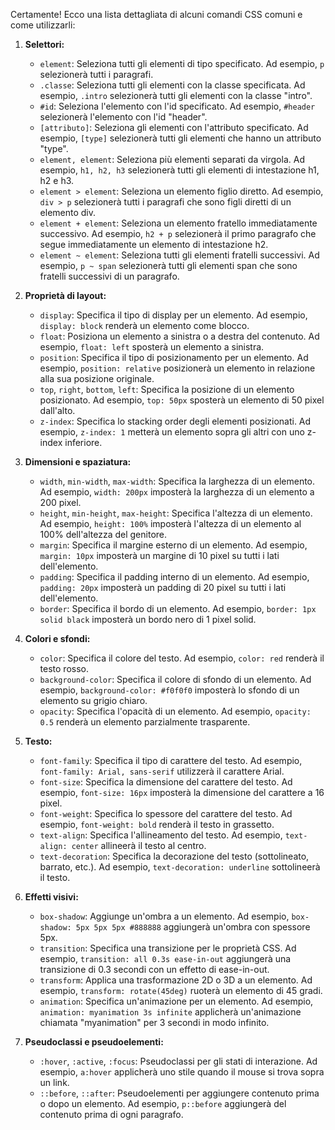 <!-- @format -->

Certamente! Ecco una lista dettagliata di alcuni comandi CSS comuni e come utilizzarli:

1. **Selettori:**

   - `element`: Seleziona tutti gli elementi di tipo specificato. Ad esempio, `p` selezionerà tutti i paragrafi.
   - `.classe`: Seleziona tutti gli elementi con la classe specificata. Ad esempio, `.intro` selezionerà tutti gli elementi con la classe "intro".
   - `#id`: Seleziona l'elemento con l'id specificato. Ad esempio, `#header` selezionerà l'elemento con l'id "header".
   - `[attributo]`: Seleziona gli elementi con l'attributo specificato. Ad esempio, `[type]` selezionerà tutti gli elementi che hanno un attributo "type".
   - `element, element`: Seleziona più elementi separati da virgola. Ad esempio, `h1, h2, h3` selezionerà tutti gli elementi di intestazione h1, h2 e h3.
   - `element > element`: Seleziona un elemento figlio diretto. Ad esempio, `div > p` selezionerà tutti i paragrafi che sono figli diretti di un elemento div.
   - `element + element`: Seleziona un elemento fratello immediatamente successivo. Ad esempio, `h2 + p` selezionerà il primo paragrafo che segue immediatamente un elemento di intestazione h2.
   - `element ~ element`: Seleziona tutti gli elementi fratelli successivi. Ad esempio, `p ~ span` selezionerà tutti gli elementi span che sono fratelli successivi di un paragrafo.

2. **Proprietà di layout:**

   - `display`: Specifica il tipo di display per un elemento. Ad esempio, `display: block` renderà un elemento come blocco.
   - `float`: Posiziona un elemento a sinistra o a destra del contenuto. Ad esempio, `float: left` sposterà un elemento a sinistra.
   - `position`: Specifica il tipo di posizionamento per un elemento. Ad esempio, `position: relative` posizionerà un elemento in relazione alla sua posizione originale.
   - `top`, `right`, `bottom`, `left`: Specifica la posizione di un elemento posizionato. Ad esempio, `top: 50px` sposterà un elemento di 50 pixel dall'alto.
   - `z-index`: Specifica lo stacking order degli elementi posizionati. Ad esempio, `z-index: 1` metterà un elemento sopra gli altri con uno z-index inferiore.

3. **Dimensioni e spaziatura:**

   - `width`, `min-width`, `max-width`: Specifica la larghezza di un elemento. Ad esempio, `width: 200px` imposterà la larghezza di un elemento a 200 pixel.
   - `height`, `min-height`, `max-height`: Specifica l'altezza di un elemento. Ad esempio, `height: 100%` imposterà l'altezza di un elemento al 100% dell'altezza del genitore.
   - `margin`: Specifica il margine esterno di un elemento. Ad esempio, `margin: 10px` imposterà un margine di 10 pixel su tutti i lati dell'elemento.
   - `padding`: Specifica il padding interno di un elemento. Ad esempio, `padding: 20px` imposterà un padding di 20 pixel su tutti i lati dell'elemento.
   - `border`: Specifica il bordo di un elemento. Ad esempio, `border: 1px solid black` imposterà un bordo nero di 1 pixel solid.

4. **Colori e sfondi:**

   - `color`: Specifica il colore del testo. Ad esempio, `color: red` renderà il testo rosso.
   - `background-color`: Specifica il colore di sfondo di un elemento. Ad esempio, `background-color: #f0f0f0` imposterà lo sfondo di un elemento su grigio chiaro.
   - `opacity`: Specifica l'opacità di un elemento. Ad esempio, `opacity: 0.5` renderà un elemento parzialmente trasparente.

5. **Testo:**

   - `font-family`: Specifica il tipo di carattere del testo. Ad esempio, `font-family: Arial, sans-serif` utilizzerà il carattere Arial.
   - `font-size`: Specifica la dimensione del carattere del testo. Ad esempio, `font-size: 16px` imposterà la dimensione del carattere a 16 pixel.
   - `font-weight`: Specifica lo spessore del carattere del testo. Ad esempio, `font-weight: bold` renderà il testo in grassetto.
   - `text-align`: Specifica l'allineamento del testo. Ad esempio, `text-align: center` allineerà il testo al centro.
   - `text-decoration`: Specifica la decorazione del testo (sottolineato, barrato, etc.). Ad esempio, `text-decoration: underline` sottolineerà il testo.

6. **Effetti visivi:**

   - `box-shadow`: Aggiunge un'ombra a un elemento. Ad esempio, `box-shadow: 5px 5px 5px #888888` aggiungerà un'ombra con spessore 5px.
   - `transition`: Specifica una transizione per le proprietà CSS. Ad esempio, `transition: all 0.3s ease-in-out` aggiungerà una transizione di 0.3 secondi con un effetto di ease-in-out.
   - `transform`: Applica una trasformazione 2D o 3D a un elemento. Ad esempio, `transform: rotate(45deg)` ruoterà un elemento di 45 gradi.
   - `animation`: Specifica un'animazione per un elemento. Ad esempio, `animation: myanimation 3s infinite` applicherà un'animazione chiamata "myanimation" per 3 secondi in modo infinito.

7. **Pseudoclassi e pseudoelementi:**
   - `:hover`, `:active`, `:focus`: Pseudoclassi per gli stati di interazione. Ad esempio, `a:hover` applicherà uno stile quando il mouse si trova sopra un link.
   - `::before`, `::after`: Pseudoelementi per aggiungere contenuto prima o dopo un elemento. Ad esempio, `p::before` aggiungerà del contenuto prima di ogni paragrafo.
